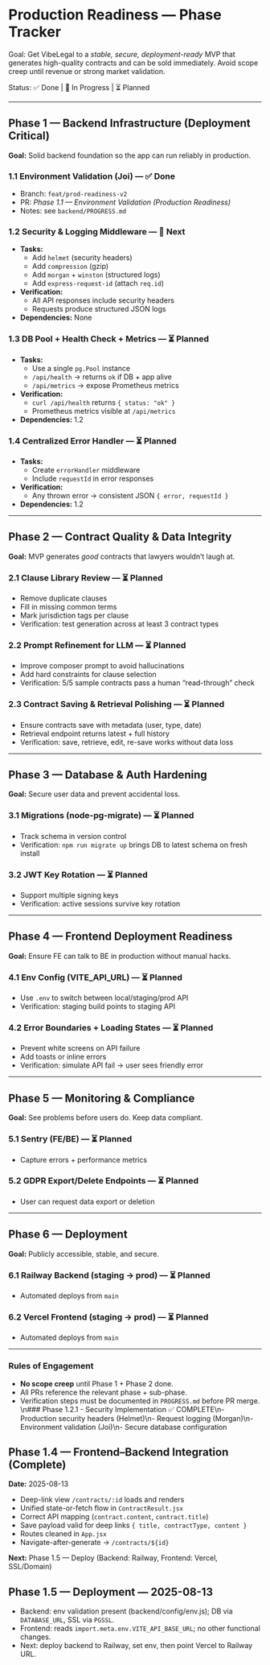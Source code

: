 # Production Readiness — Phase Tracker
Goal: Get VibeLegal to a *stable, secure, deployment-ready* MVP that generates high-quality contracts and can be sold immediately. Avoid scope creep until revenue or strong market validation.

Status: ✅ Done | 🚧 In Progress | ⏳ Planned

---

## Phase 1 — Backend Infrastructure (Deployment Critical)
**Goal:** Solid backend foundation so the app can run reliably in production.

### 1.1 Environment Validation (Joi) — ✅ Done
- Branch: `feat/prod-readiness-v2`
- PR: *Phase 1.1 — Environment Validation (Production Readiness)*
- Notes: see `backend/PROGRESS.md`

### 1.2 Security & Logging Middleware — 🚧 Next
- **Tasks:**
  - Add `helmet` (security headers)
  - Add `compression` (gzip)
  - Add `morgan` + `winston` (structured logs)
  - Add `express-request-id` (attach `req.id`)
- **Verification:**
  - All API responses include security headers
  - Requests produce structured JSON logs
- **Dependencies:** None

### 1.3 DB Pool + Health Check + Metrics — ⏳ Planned
- **Tasks:**
  - Use a single `pg.Pool` instance
  - `/api/health` → returns `ok` if DB + app alive
  - `/api/metrics` → expose Prometheus metrics
- **Verification:**
  - `curl /api/health` returns `{ status: "ok" }`
  - Prometheus metrics visible at `/api/metrics`
- **Dependencies:** 1.2

### 1.4 Centralized Error Handler — ⏳ Planned
- **Tasks:**
  - Create `errorHandler` middleware
  - Include `requestId` in error responses
- **Verification:**
  - Any thrown error → consistent JSON `{ error, requestId }`
- **Dependencies:** 1.2

---

## Phase 2 — Contract Quality & Data Integrity
**Goal:** MVP generates *good* contracts that lawyers wouldn’t laugh at.

### 2.1 Clause Library Review — ⏳ Planned
- Remove duplicate clauses
- Fill in missing common terms
- Mark jurisdiction tags per clause
- Verification: test generation across at least 3 contract types

### 2.2 Prompt Refinement for LLM — ⏳ Planned
- Improve composer prompt to avoid hallucinations
- Add hard constraints for clause selection
- Verification: 5/5 sample contracts pass a human “read-through” check

### 2.3 Contract Saving & Retrieval Polishing — ⏳ Planned
- Ensure contracts save with metadata (user, type, date)
- Retrieval endpoint returns latest + full history
- Verification: save, retrieve, edit, re-save works without data loss

---

## Phase 3 — Database & Auth Hardening
**Goal:** Secure user data and prevent accidental loss.

### 3.1 Migrations (node-pg-migrate) — ⏳ Planned
- Track schema in version control
- Verification: `npm run migrate up` brings DB to latest schema on fresh install

### 3.2 JWT Key Rotation — ⏳ Planned
- Support multiple signing keys
- Verification: active sessions survive key rotation

---

## Phase 4 — Frontend Deployment Readiness
**Goal:** Ensure FE can talk to BE in production without manual hacks.

### 4.1 Env Config (VITE_API_URL) — ⏳ Planned
- Use `.env` to switch between local/staging/prod API
- Verification: staging build points to staging API

### 4.2 Error Boundaries + Loading States — ⏳ Planned
- Prevent white screens on API failure
- Add toasts or inline errors
- Verification: simulate API fail → user sees friendly error

---

## Phase 5 — Monitoring & Compliance
**Goal:** See problems before users do. Keep data compliant.

### 5.1 Sentry (FE/BE) — ⏳ Planned
- Capture errors + performance metrics

### 5.2 GDPR Export/Delete Endpoints — ⏳ Planned
- User can request data export or deletion

---

## Phase 6 — Deployment
**Goal:** Publicly accessible, stable, and secure.

### 6.1 Railway Backend (staging → prod) — ⏳ Planned
- Automated deploys from `main`

### 6.2 Vercel Frontend (staging → prod) — ⏳ Planned
- Automated deploys from `main`

---

### Rules of Engagement
- **No scope creep** until Phase 1 + Phase 2 done.
- All PRs reference the relevant phase + sub-phase.
- Verification steps must be documented in `PROGRESS.md` before PR merge.
\n### Phase 1.2.1 - Security Implementation ✅ COMPLETE\n- Production security headers (Helmet)\n- Request logging (Morgan)\n- Environment validation (Joi)\n- Secure database configuration

## Phase 1.4 — Frontend–Backend Integration (Complete)
**Date:** 2025-08-13

- Deep-link view `/contracts/:id` loads and renders
- Unified state-or-fetch flow in `ContractResult.jsx`
- Correct API mapping (`contract.content`, `contract.title`)
- Save payload valid for deep links `{ title, contractType, content }`
- Routes cleaned in `App.jsx`
- Navigate-after-generate → `/contracts/${id}`

**Next:** Phase 1.5 — Deploy (Backend: Railway, Frontend: Vercel, SSL/Domain)

## Phase 1.5 — Deployment — 2025-08-13
- Backend: env validation present (backend/config/env.js); DB via `DATABASE_URL`, SSL via `PGSSL`.
- Frontend: reads `import.meta.env.VITE_API_BASE_URL`; no other functional changes.
- Next: deploy backend to Railway, set env, then point Vercel to Railway URL.
